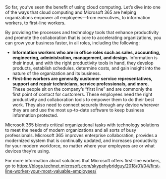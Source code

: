 So far, you’ve seen the benefit of using cloud computing. Let’s dive into one of the ways that cloud computing and Microsoft 365 are helping organizations empower all employees—from executives, to information workers, to first-line workers. 

By providing the processes and technology tools that enhance productivity and promote the collaboration that is core to accelerating organizations, you can grow your business faster, in all roles, including the following:

- **Information workers who are in office roles such as sales, accounting, engineering, administration, management, and design.** Information is their input, and with the right productivity tools in hand, they develop products, establish schedules, determine costs, and gain insight into the nature of the organization and its business.
- **First-line workers are generally customer service representatives, support and repair technicians, service professionals, and more.** These people sit on the company’s “first line” and are commonly the first point of contact for customers. These employees need the right productivity and collaboration tools to empower them to do their best work. They also need to connect securely through any device wherever they are and use the most up-to-date software to keep business information protected.

Microsoft 365 blends critical organizational tasks with technology solutions to meet the needs of modern organizations and all sorts of busy professionals. Microsoft 365 improves enterprise collaboration, provides a modernized system that is continually updated, and increases productivity for your modern workforce, no matter where your employees are or what devices they’re using. 

For more information about solutions that Microsoft offers first-line workers, go to https://blogs.technet.microsoft.com/skypehybridguy/2018/01/04/first-line-worker-your-most-valuable-employees/